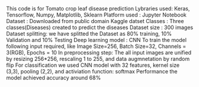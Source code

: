 This code is for Tomato crop leaf disease prediction
Lybraries used: Keras, Tensorflow, Numpy, Matplotlib, Sklearn 
Platform used : Jupyter Notebook  
Dataset : Downloaded from public domain Kaggle datset
Classes : Three classes(Diseases) created to predict the diseases
Dataset size : 300 images
Dataset splitting: we have splitted the Dataset as 80% training, 10% Validation and 10% Testing
Deep learning model : CNN
To train the model following input required, like Image Size=256, Batch Size=32, Channels = 3(RGB), Epochs = 10
In preprocessing step: 
	The all input images are unified by resizing 256*256, 
	rescaling 1 to 255, and data augmnetation by random flip
For classification we used CNN model with 32 features, kernel size (3,3), pooling (2,2), and activiation function: softmax
Performance the model achieved accuracy around 68%
